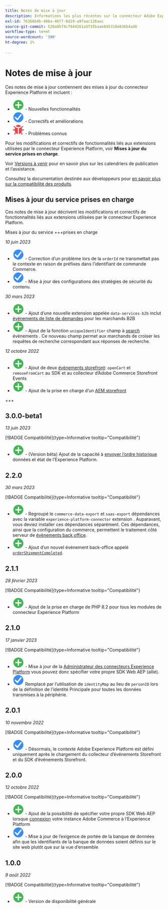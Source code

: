 ```yaml
---
title: Notes de mise à jour
description: Informations les plus récentes sur le connecteur Adobe Experience Platform depuis Adobe Commerce.
exl-id: 7636664b-488a-46f7-8d19-a9faac126aec
source-git-commit: 520a05f4cf944261a5f35baae045318e836b4a4b
workflow-type: tm+mt
source-wordcount: '390'
ht-degree: 1%

---
```


# Notes de mise à jour

Ces notes de mise à jour contiennent des mises à jour du connecteur Experience Platform et incluent :

* ![Nouveau](../assets/new.svg) - Nouvelles fonctionnalités
* ![Correction](../assets/fix.svg) - Correctifs et améliorations
* ![Bogue](../assets/bug.svg) - Problèmes connus

Pour les modifications et correctifs de fonctionnalités liés aux extensions utilisées par le connecteur Experience Platform, voir **Mises à jour du service prises en charge**.

Voir [Versions à venir](https://experienceleague.adobe.com/docs/commerce-operations/release/planning/schedule.html) pour en savoir plus sur les calendriers de publication et l’assistance.

Consultez la documentation destinée aux développeurs pour [en savoir plus sur la compatibilité des produits](https://experienceleague.adobe.com/docs/commerce-operations/release/product-availability.html).

## Mises à jour du service prises en charge

Ces notes de mise à jour décrivent les modifications et correctifs de fonctionnalités liés aux extensions utilisées par le connecteur Experience Platform.

Mises à jour du service +++prises en charge

_10 juin 2023_

* ![Correction](../assets/fix.svg) - Correction d’un problème lors de la `orderId` ne transmettait pas le contexte en raison de préfixes dans l’identifiant de commande Commerce.
* ![Correction](../assets/fix.svg) - Mise à jour des configurations des stratégies de sécurité du contenu.

_30 mars 2023_

* ![Nouveau](../assets/new.svg) - Ajout d’une nouvelle extension appelée `data-services-b2b` inclut [événements de liste de demandes](events.md#b2b-events) pour les marchands B2B
* ![Nouveau](../assets/new.svg) - Ajout de la fonction `uniqueIdentifier` champ à [search](events.md#search-events) événements . Ce nouveau champ permet aux marchands de croiser les requêtes de recherche correspondant aux réponses de recherche.

_12 octobre 2022_

* ![Nouveau](../assets/new.svg) - Ajout de deux [événements storefront](events.md): `openCart` et `removeFromCart` au SDK et au collecteur d’Adobe Commerce Storefront Events
* ![Nouveau](../assets/new.svg) - Ajout de la prise en charge d’un [AEM storefront](overview.md#aem-support)

+++

## 3.0.0-beta1

_13 juin 2023_

[!BADGE Compatibilité]{type=Informative tooltip="Compatibilité"}

* ![Nouveau](../assets/new.svg) - (Version bêta) Ajout de la capacité à [envoyer l’ordre historique](connect-data.md#beta-send-historical-order-data) données et état de l’Experience Platform.

## 2.2.0

_30 mars 2023_

[!BADGE Compatibilité]{type=Informative tooltip="Compatibilité"}

* ![Nouveau](../assets/new.svg) - Regroupé le `commerce-data-export` et `saas-export` dépendances avec la variable `experience-platform-connector` extension . Auparavant, vous deviez installer ces dépendances séparément. Ces dépendances, ainsi que la configuration du commerce, permettent le traitement côté serveur de [événements back office](events.md#back-office-events).
* ![Nouveau](../assets/new.svg) - Ajout d’un nouvel événement back-office appelé [`orderShipmentCompleted`](events.md#ordershipmentcompleted).

## 2.1.1

_28 février 2023_

[!BADGE Compatibilité]{type=Informative tooltip="Compatibilité"}

* ![Nouveau](../assets/new.svg) - Ajout de la prise en charge de PHP 8.2 pour tous les modules de connecteur Experience Platform

## 2.1.0

_17 janvier 2023_

[!BADGE Compatibilité]{type=Informative tooltip="Compatibilité"}

* ![Nouveau](../assets/new.svg) - Mise à jour de la [Administrateur des connecteurs Experience Platform](connect-data.md) vous pouvez donc spécifier votre propre SDK Web AEP (allié).
* ![Correction](../assets/fix.svg) Remplacé par l’utilisation de `identityMap` au lieu de `personID` lors de la définition de l’identité Principale pour toutes les données transmises à la périphérie.

## 2.0.1

_10 novembre 2022_

[!BADGE Compatibilité]{type=Informative tooltip="Compatibilité"}

* ![Correction d’un problème](../assets/fix.svg) - Désormais, le contexte Adobe Experience Platform est défini uniquement après le chargement du collecteur d’événements Storefront et du SDK d’événements Storefront.

## 2.0.0

_12 octobre 2022_

[!BADGE Compatibilité]{type=Informative tooltip="Compatibilité"}

* ![Nouveau](../assets/new.svg) - Ajout de la possibilité de spécifier votre propre SDK Web AEP lorsque [connexion](connect-data.md) votre instance Adobe Commerce à l’Experience Platform
* ![Correction](../assets/fix.svg) - Mise à jour de l’exigence de portée de la banque de données afin que les identifiants de la banque de données soient définis sur le site web plutôt que sur la vue d’ensemble

## 1.0.0

_9 août 2022_

[!BADGE Compatibilité]{type=Informative tooltip="Compatibilité"}

* ![Nouveau](../assets/new.svg) - Version de disponibilité générale
